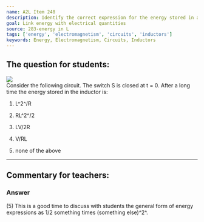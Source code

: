 ```yaml
---
name: A2L Item 248
description: Identify the correct expression for the energy stored in an inductor.
goal: Link energy with electrical quantities
source: 283-energy in L
tags: ['energy', 'electromagnetism', 'circuits', 'inductors']
keywords: Energy, Electromagnetism, Circuits, Inductors
---
```


## The question for students:

<div class="img-right"><img src="/files/Item248_fig1.gif"
/></div>Consider the following circuit. The switch S is closed at t = 0.
After a long time the energy stored in the inductor is:

1. L^2^/R

2. RL^2^/2

3. LV/2R

4. V/RL

5. none of the above



<hr/>

## Commentary for teachers:

### Answer

(5) This is a good time to discuss with students the general form of
energy expressions as 1/2 something times (something else)^2^. 

